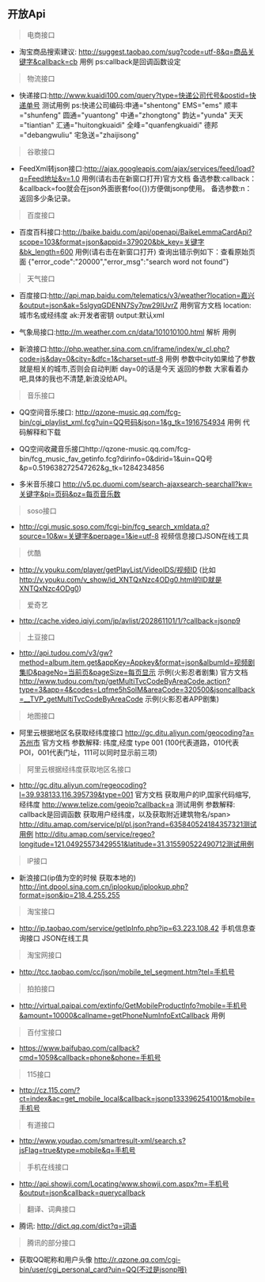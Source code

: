 ## 开放Api

> 电商接口

- 淘宝商品搜索建议: http://suggest.taobao.com/sug?code=utf-8&q=商品关键字&callback=cb 用例 
ps:callback是回调函数设定


> 物流接口

- 快递接口:http://www.kuaidi100.com/query?type=快递公司代号&postid=快递单号 测试用例 
ps:快递公司编码:申通="shentong" EMS="ems" 顺丰="shunfeng" 圆通="yuantong" 中通="zhongtong" 韵达="yunda" 天天="tiantian" 汇通="huitongkuaidi" 全峰="quanfengkuaidi" 德邦="debangwuliu" 宅急送="zhaijisong"


> 谷歌接口

- FeedXml转json接口:http://ajax.googleapis.com/ajax/services/feed/load?q=Feed地址&v=1.0 用例(请右击在新窗口打开)官方文档
备选参数:callback：&callback=foo就会在json外面嵌套foo({})方便做jsonp使用。 
备选参数:n：返回多少条记录。


> 百度接口

- 百度百科接口:http://baike.baidu.com/api/openapi/BaikeLemmaCardApi?scope=103&format=json&appid=379020&bk_key=关键字&bk_length=600
用例(请右击在新窗口打开)
查询出错示例如下：查看原始页面 {"error_code":"20000","error_msg":"search word not found"}


> 天气接口

- 百度接口:http://api.map.baidu.com/telematics/v3/weather?location=嘉兴&output=json&ak=5slgyqGDENN7Sy7pw29IUvrZ 
用例官方文档
location:城市名或经纬度 ak:开发者密钥 output:默认xml

- 气象局接口:http://m.weather.com.cn/data/101010100.html 解析 用例

- 新浪接口:http://php.weather.sina.com.cn/iframe/index/w_cl.php?code=js&day=0&city=&dfc=1&charset=utf-8 
用例
参数中city如果给了参数就是相关的城市,否则会自动判断
day=0的话是今天 
返回的参数 大家看着办吧,具体的我也不清楚,新浪没给API。


> 音乐接口

- QQ空间音乐接口: http://qzone-music.qq.com/fcg-bin/cgi_playlist_xml.fcg?uin=QQ号码&json=1&g_tk=1916754934
用例 代码解释和下载

- QQ空间收藏音乐接口http://qzone-music.qq.com/fcg-bin/fcg_music_fav_getinfo.fcg?dirinfo=0&dirid=1&uin=QQ号&p=0.519638272547262&g_tk=1284234856

- 多米音乐接口
http://v5.pc.duomi.com/search-ajaxsearch-searchall?kw=关键字&pi=页码&pz=每页音乐数


> soso接口

- http://cgi.music.soso.com/fcgi-bin/fcg_search_xmldata.q?source=10&w=关键字&perpage=1&ie=utf-8
视频信息接口JSON在线工具


> 优酷

- http://v.youku.com/player/getPlayList/VideoIDS/视频ID (比如 http://v.youku.com/v_show/id_XNTQxNzc4ODg0.html的ID就是XNTQxNzc4ODg0)

> 爱奇艺

- http://cache.video.iqiyi.com/jp/avlist/202861101/1/?callback=jsonp9

> 土豆接口

- http://api.tudou.com/v3/gw?method=album.item.get&appKey=Appkey&format=json&albumId=视频剧集ID&pageNo=当前页&pageSize=每页显示 
示例(火影忍者剧集) 官方文档
http://www.tudou.com/tvp/getMultiTvcCodeByAreaCode.action?type=3&app=4&codes=Lqfme5hSolM&areaCode=320500&jsoncallback=__TVP_getMultiTvcCodeByAreaCode 示例(火影忍者APP剧集)


> 地图接口

- 阿里云根据地区名获取经纬度接口
http://gc.ditu.aliyun.com/geocoding?a=苏州市 官方文档
参数解释: 纬度,经度 type 001 (100代表道路，010代表POI，001代表门址，111可以同时显示前三项)


> 阿里云根据经纬度获取地区名接口

- http://gc.ditu.aliyun.com/regeocoding?l=39.938133,116.395739&type=001 官方文档
获取用户的IP,国家代码缩写,经纬度
http://www.telize.com/geoip?callback=a 测试用例
参数解释: callback是回调函数
获取用户经纬度，以及获取附近建筑物名/span>
http://ditu.amap.com/service/pl/pl.json?rand=635840524184357321测试用例
http://ditu.amap.com/service/regeo?longitude=121.04925573429551&latitude=31.315590522490712测试用例


> IP接口

- 新浪接口(ip值为空的时候 获取本地的)
http://int.dpool.sina.com.cn/iplookup/iplookup.php?format=json&ip=218.4.255.255


> 淘宝接口

- http://ip.taobao.com/service/getIpInfo.php?ip=63.223.108.42
手机信息查询接口 JSON在线工具


> 淘宝网接口

- http://tcc.taobao.com/cc/json/mobile_tel_segment.htm?tel=手机号


> 拍拍接口

- http://virtual.paipai.com/extinfo/GetMobileProductInfo?mobile=手机号&amount=10000&callname=getPhoneNumInfoExtCallback 用例


> 百付宝接口

- https://www.baifubao.com/callback?cmd=1059&callback=phone&phone=手机号


> 115接口

- http://cz.115.com/?ct=index&ac=get_mobile_local&callback=jsonp1333962541001&mobile=手机号


> 有道接口

- http://www.youdao.com/smartresult-xml/search.s?jsFlag=true&type=mobile&q=手机号


> 手机在线接口

- http://api.showji.com/Locating/www.showji.com.aspx?m=手机号&output=json&callback=querycallback


> 翻译、词典接口

- 腾讯: http://dict.qq.com/dict?q=词语


> 腾讯的部分接口

- 获取QQ昵称和用户头像
http://r.qzone.qq.com/cgi-bin/user/cgi_personal_card?uin=QQ(不过是jsonp哦)